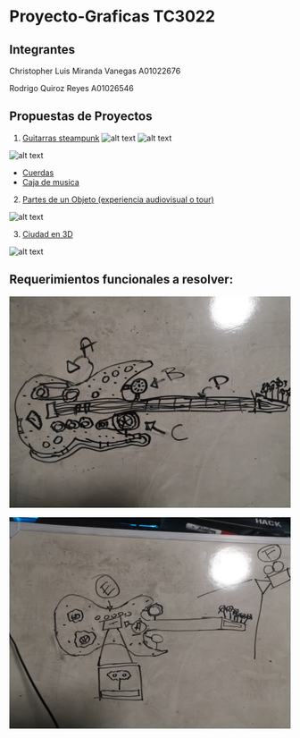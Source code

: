 # Proyecto-Graficas TC3022
## Integrantes
Christopher Luis Miranda Vanegas A01022676

Rodrigo Quiroz Reyes A01026546

## Propuestas de Proyectos 
1. [Guitarras steampunk](https://i.pinimg.com/736x/b7/28/1f/b7281f9481e5bcf81d1b558bc6263652.jpg)
![alt text](https://i.pinimg.com/originals/d4/71/d8/d471d8038a28f27d093f4ff37bb40f0b.jpg)
![alt text](https://i.pinimg.com/736x/b7/28/1f/b7281f9481e5bcf81d1b558bc6263652.jpg "Guitar")

![alt text](https://images-ext-1.discordapp.net/external/Y6Xw2CEsNbUKgJM9zD-SubOhs5OVVt_jXH1F_P7Em5Q/https/damassets.autodesk.net/content/dam/autodesk/www/solutions/3d-cad-software/fy17-autocad-guitar-hero-image-1006x484.jpg?width=1144&height=550)

  - [Cuerdas](https://www.musicca.com/es/guitarra)
  - [Caja de musica](https://m.media-amazon.com/images/I/61f5iMhhWoL._AC_SX466_.jpg)

2. [Partes de un Objeto (experiencia audiovisual o tour)](https://farfromhere.emmitfenn.com)

![alt text](https://i.pinimg.com/736x/38/31/f6/3831f6738e0dbc04d341ec7ef94790a7.jpg)


3. [Ciudad en 3D](https://codepen.io/vcomics/pen/aGmoae)

![alt text](https://thumbs.dreamstime.com/b/ciudad-3d-13420756.jpg)

## Requerimientos funcionales a resolver:

![alt text](https://github.com/ChristopherMiranda00/Proyecto-Graficas/blob/5ccbc3eaa480e42ebef9c88c2d08c1354c02d479/media/guitarra.jpg)


![alt text](https://github.com/ChristopherMiranda00/Proyecto-Graficas/blob/0db37d5d836c738910f4edef27422f67fc402973/media/guitarra2.jpg)




